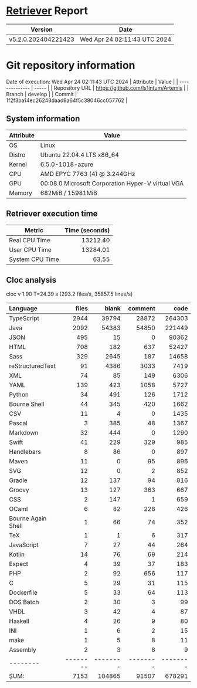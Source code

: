 # [Retriever](https://github.com/PalladioSimulator/Palladio-ReverseEngineering-Retriever) Report
| Version | Date |
| ------- | ---- |
| v5.2.0.202404221423 | Wed Apr 24 02:11:43 UTC 2024 |

# Git repository information
Date of execution: Wed Apr 24 02:11:43 UTC 2024
|    Attribute   | Value |
| -------------- | ----- |
| Repository URL | https://github.com/ls1intum/Artemis |
| Branch         | develop |
| Commit         | 1f2f3ba14ec26243daad8a64f5c38046cc057762 |


## System information
| Attribute | Value |
| --------- | ----- |
| OS | Linux  |
| Distro | Ubuntu 22.04.4 LTS x86_64  |
| Kernel | 6.5.0-1018-azure  |
| CPU | AMD EPYC 7763 (4) @ 3.244GHz  |
| GPU | 00:08.0 Microsoft Corporation Hyper-V virtual VGA  |
| Memory | 682MiB / 15981MiB  |

## Retriever execution time
| Metric | Time (seconds) |
| --- | ---: |
| Real CPU Time | 13212.40 |
| User CPU Time | 13284.01 |
| System CPU Time | 63.55 |
<!--
Explainations:
- __Real CPU Time__: actual time the command has run (can be less than total time spent in user and system mode for multi-threaded processes)
- __User CPU Time__: time the command has spent running in user mode
- __System CPU Time__: time the command has spent running in system or kernel mode
-->

## Cloc analysis
cloc v 1.90  T=24.39 s (293.2 files/s, 35857.5 lines/s)

Language|files|blank|comment|code
:-------|-------:|-------:|-------:|-------:
TypeScript|2944|39794|28872|264303
Java|2092|54383|54850|221449
JSON|495|15|0|90362
HTML|708|182|637|52427
Sass|329|2645|187|14658
reStructuredText|91|4386|3033|7419
XML|74|85|149|6306
YAML|139|423|1058|5727
Python|34|491|126|1712
Bourne Shell|44|345|420|1662
CSV|11|4|0|1435
Pascal|3|385|48|1367
Markdown|32|444|0|1290
Swift|41|229|329|985
Handlebars|8|86|0|897
Maven|11|0|95|896
SVG|12|0|2|852
Gradle|12|137|94|816
Groovy|13|127|363|667
CSS|2|147|1|659
OCaml|6|82|228|426
Bourne Again Shell|1|66|74|352
TeX|1|1|6|317
JavaScript|7|27|44|264
Kotlin|14|76|69|214
Expect|4|39|37|183
PHP|2|92|656|117
C|5|29|31|115
Dockerfile|5|33|64|113
DOS Batch|2|30|3|99
VHDL|3|42|4|87
Haskell|4|26|9|80
INI|1|6|2|15
make|1|5|8|11
Assembly|2|3|8|9
--------|--------|--------|--------|--------
SUM:|7153|104865|91507|678291
